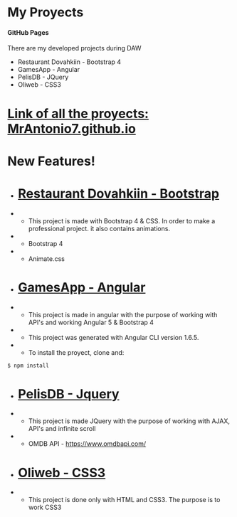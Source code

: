 # My Proyects
#### GitHub Pages

There are my developed projects during DAW
  - Restaurant Dovahkiin - Bootstrap 4
  - GamesApp - Angular
  - PelisDB - JQuery
  - Oliweb - CSS3

# [Link of all the proyects: MrAntonio7.github.io](https://mrantonio7.github.io)
# **New Features!**
  - # [Restaurant Dovahkiin - Bootstrap](https://mrantonio7.github.io/restaurant)
  - - This project is made with Bootstrap 4 & CSS. In order to make a professional project. it also contains animations.
  - - Bootstrap 4
  - - Animate.css
  - # [GamesApp - Angular](https://mrantonio7.github.io/gamesapp)
  - - This project is made in angular with the purpose of working with API's and working Angular 5 & Bootstrap 4
  - - This project was generated with Angular CLI version 1.6.5.
  - - To install the proyect, clone and:
  ```sh
$ npm install
```
  - # [PelisDB - Jquery](https://mrantonio7.github.io/OMDB)
  - - This project is made JQuery with the purpose of working with AJAX, API's and infinite scroll
  - - OMDB API - https://www.omdbapi.com/


  - # [Oliweb - CSS3](https://mrantonio7.github.io/oliweb)
  - - This project is done only with HTML and CSS3. The purpose is to work CSS3
